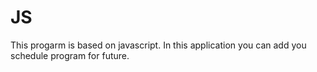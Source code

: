# JS
 This progarm is based on javascript. In this application you can add you schedule program for future.
